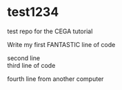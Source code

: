 # test1234
test repo for the CEGA tutorial

Write my first FANTASTIC line of code  

second line  
third line of code  

fourth line from another computer
